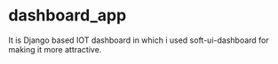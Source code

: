 # dashboard_app

It is Django based IOT dashboard in which i used soft-ui-dashboard for making it more attractive.
